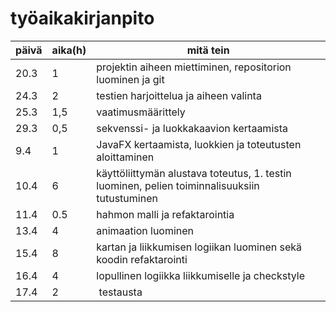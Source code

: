 # työaikakirjanpito

päivä | aika(h) | mitä tein
----- | ------- | ---------
20.3 | 1 | projektin aiheen miettiminen, repositorion luominen ja git
24.3 | 2 | testien harjoittelua ja aiheen valinta
25.3 | 1,5 | vaatimusmäärittely
29.3 | 0,5 | sekvenssi- ja luokkakaavion kertaamista
9.4 | 1 | JavaFX kertaamista, luokkien ja toteutusten aloittaminen
10.4 | 6 | käyttöliittymän alustava toteutus, 1. testin luominen, pelien toiminnalisuuksiin tutustuminen
11.4 | 0.5 | hahmon malli ja refaktarointia
13.4 | 4 | animaation luominen
15.4 | 8 | kartan ja liikkumisen logiikan luominen sekä koodin refaktarointi
16.4 | 4 | lopullinen logiikka liikkumiselle ja checkstyle
17.4 | 2 | testausta
